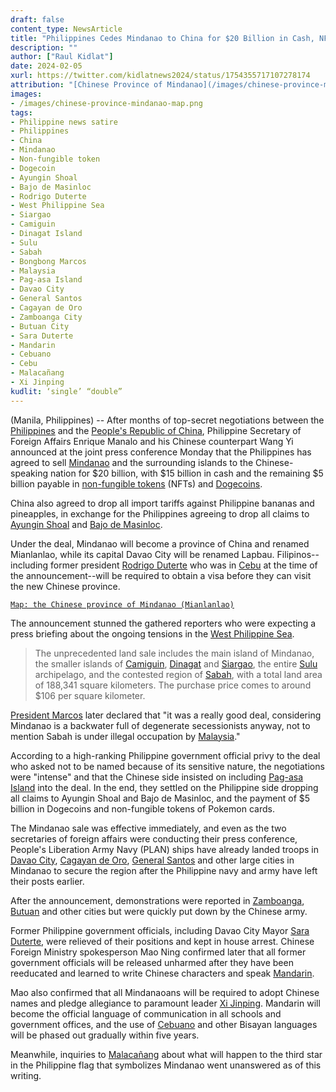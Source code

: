 ```yaml
---
draft: false
content_type: NewsArticle
title: "Philippines Cedes Mindanao to China for $20 Billion in Cash, NFTs and Dogecoins"
description: ""
author: ["Raul Kidlat"]
date: 2024-02-05
xurl: https://twitter.com/kidlatnews2024/status/1754355717107278174
attribution: "[Chinese Province of Mindanao](/images/chinese-province-mindanao-map.png), adapted from [Google Maps](https:maps.google.com)."
images: 
- /images/chinese-province-mindanao-map.png
tags:
- Philippine news satire
- Philippines
- China
- Mindanao
- Non-fungible token
- Dogecoin
- Ayungin Shoal
- Bajo de Masinloc
- Rodrigo Duterte
- West Philippine Sea
- Siargao
- Camiguin
- Dinagat Island
- Sulu
- Sabah
- Bongbong Marcos
- Malaysia
- Pag-asa Island
- Davao City
- General Santos
- Cagayan de Oro
- Zamboanga City
- Butuan City
- Sara Duterte
- Mandarin
- Cebuano
- Cebu
- Malacañang
- Xi Jinping
kudlit: ‘single’ “double”
---
```

(Manila, Philippines) -- After months of top-secret negotiations between the [Philippines](/tags/philippines/) and the [People's Republic of China](/tags/china), Philippine Secretary of Foreign Affairs Enrique Manalo and his Chinese counterpart Wang Yi announced at the joint press conference Monday that the Philippines has agreed to sell [Mindanao](/tags/mindanao/) and the surrounding islands to the Chinese-speaking nation for $20 billion, with $15 billion in cash and the remaining $5 billion payable in [non-fungible tokens](/tags/non-fungible-token/) (NFTs) and [Dogecoins](/tags/dogecoin/).

China also agreed to drop all import tariffs against Philippine bananas and pineapples, in exchange for the Philippines agreeing to drop all claims to [Ayungin Shoal](/tags/ayungin-shoal/) and [Bajo de Masinloc](/tags/bajo-de-masinloc/).

Under the deal, Mindanao will become a province of China and renamed Mianlanlao, while its capital Davao City will be renamed Lapbau. Filipinos--including former president [Rodrigo Duterte](/tags/rodrigo-duterte/) who was in [Cebu](/tags/cebu/) at the time of the announcement--will be required to obtain a visa before they can visit the new Chinese province.

[`Map: the Chinese province of Mindanao (Mianlanlao)`](/images/chinese-province-mindanao-map.png)

The announcement stunned the gathered reporters who were expecting a press briefing about the ongoing tensions in the [West Philippine Sea](/tags/west-philippine-sea/).

>The unprecedented land sale includes the main island of Mindanao, the smaller islands of [Camiguin](/tags/camiguin/), [Dinagat](/tags/dinagat-island/) and [Siargao](/tags/siargao), the entire [Sulu](/tags/sulu/) archipelago, and the contested region of [Sabah](/tags/sabah/), with a total land area of 188,341 square kilometers. The purchase price comes to around $106 per square kilometer.

[President Marcos](/tags/bongbong-marcos/) later declared that "it was a really good deal, considering Mindanao is a backwater full of degenerate secessionists anyway, not to mention Sabah is under illegal occupation by [Malaysia](/tags/malaysia)."

According to a high-ranking Philippine government official privy to the deal who asked not to be named because of its sensitive nature, the negotiations were "intense" and that the Chinese side insisted on including [Pag-asa Island](/tags/pag-asa-island/) into the deal. In the end, they settled on the Philippine side dropping all claims to Ayungin Shoal and Bajo de Masinloc, and the payment of $5 billion in Dogecoins and non-fungible tokens of Pokemon cards.

The Mindanao sale was effective immediately, and even as the two secretaries of foreign affairs were conducting their press conference, People's Liberation Army Navy (PLAN) ships have already landed troops in [Davao City](/tags/davao-city/), [Cagayan de Oro](/tags/cagayan-de-oro/), [General Santos](/tags/general-santos/) and other large cities in Mindanao to secure the region after the Philippine navy and army have left their posts earlier.

After the announcement, demonstrations were reported in [Zamboanga](tags/zamboanga-city/), [Butuan](/tags/butuan-city/) and other cities but were quickly put down by the Chinese army.

Former Philippine government officials, including Davao City Mayor [Sara Duterte](/tags/sara-duterte/), were relieved of their positions and kept in house arrest. Chinese Foreign Ministry spokesperson Mao Ning confirmed later that all former government officials will be released unharmed after they have been reeducated and learned to write Chinese characters and speak [Mandarin](/tags/mandarin/).

Mao also confirmed that all Mindanaoans will be required to adopt Chinese names and pledge allegiance to paramount leader [Xi Jinping](/tags/xi-jinping/). Mandarin will become the official language of communication in all schools and government offices, and the use of [Cebuano](/tags/cebuano/) and other Bisayan languages will be phased out gradually within five years.

Meanwhile, inquiries to [Malacañang](/tags/malacañang/) about what will happen to the third star in the Philippine flag that symbolizes Mindanao went unanswered as of this writing.